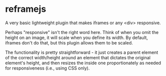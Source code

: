 # reframejs

A very basic lightweight plugin that makes iframes or any &lt;div&gt; responsive.

Perhaps "responsive" isn't the right word here.  Think of when you omit the height on an image, it will scale when you define its width. By default, iframes don't do that, but this plugin allows them to be scaled.

The functionality is pretty straightforward - it just creates a parent element of the correct width/height around an element that dictates the original element's height, and then resizes the inside one proportionately as needed for responsiveness (i.e., using CSS only).

